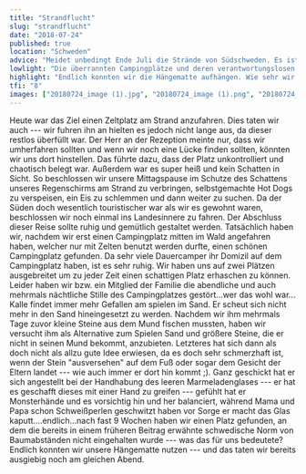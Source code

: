 ```yaml
---
title: "Strandflucht"
slug: "strandflucht"
date: "2018-07-24"
published: true
location: "Schweden"
advice: "Meidet unbedingt Ende Juli die Strände von Südschweden. Es ist einfach nur brechend voll. Für einen Nachmittag mag das gehen, aber um dort zu nächtigen ist es einfach alles andere als schön. Vielleicht habt ihr ja Glück und findet einen ruhigen Zeltplatz, aber von unserer Erfahrung her und anderen Berichten stehen die Chancen schlecht."
lowlight: "Die überrannten Campingplätze und deren verantwortungslosen und scheinbar profitbesessen Eigentümer. Anders ist es uns nicht zu erklären, wieso diese die Besucher zusammen pferchen. An die Situation in den Küchen und sanitären Einrichtungen am Abend will ich gar nicht denken."
highlight: "Endlich konnten wir die Hängematte aufhängen. Wie sehr wir das vermisst hatten."
tfi: "8"
images: ["20180724_image (1).jpg", "20180724_image (1).png", "20180724_image (2).jpg"]
---
```

Heute war das Ziel einen Zeltplatz am Strand anzufahren. Dies taten wir auch --- wir fuhren ihn an  hielten es jedoch nicht lange aus, da dieser restlos überfüllt war. Der Herr an der Rezeption meinte nur, dass wir umherfahren sollten und wenn wir noch eine Lücke finden sollten, könnten wir uns dort hinstellen. Das führte dazu, dass der Platz unkontrolliert und chaotisch belegt war. Außerdem war es super heiß und kein Schatten in Sicht. So beschlossen wir unsere Mittagspause im Schutze des Schattens unseres Regenschirms am Strand zu verbringen, selbstgemachte Hot Dogs zu verspeisen, ein Eis zu schlemmen und dann weiter zu suchen. Da der Süden doch wesentlich touristischer war als wir es gewohnt waren, beschlossen wir noch einmal ins Landesinnere zu fahren. Der Abschluss dieser Reise sollte ruhig und gemütlich gestaltet werden. Tatsächlich haben wir, nachdem wir erst einen Campingplatz mitten im Wald angefahren haben, welcher nur mit Zelten benutzt werden durfte, einen schönen Campingplatz gefunden. Da sehr viele Dauercamper ihr Domizil auf dem Campingplatz haben, ist es sehr ruhig. Wir haben uns auf zwei Plätzen ausgebreitet um zu jeder Zeit einen schattigen Platz erhaschen zu können. Leider haben wir bzw. ein Mitglied der Familie die abendliche und auch mehrmals nächtliche Stille des Campingplatzes gestört...wer das wohl war...
Kalle findet immer mehr Gefallen am spielen im Sand. Er scheut sich nicht mehr in den Sand hineingesetzt zu werden. Nachdem wir ihm mehrmals Tage zuvor kleine Steine aus dem Mund fischen mussten, haben wir versucht ihm als Alternative zum Spielen Sand und größere Steine, die er nicht in seinen Mund bekommt, anzubieten. Letzteres hat sich dann als doch nicht als allzu gute Idee erwiesen, da es doch sehr schmerzhaft ist, wenn der Stein "ausversehen" auf dem Fuß oder sogar dem Gesicht der Eltern landet --- wie auch immer er dort hin kommt ;). Ganz geschickt hat er sich angestellt bei der Handhabung des leeren Marmeladenglases --- er hat es geschafft dieses mit einer Hand zu greifen --- gefühlt hat er Monsterhände und es vorsichtig hin und her balanciert, während Mama und Papa schon Schweißperlen geschwitzt haben vor Sorge er macht das Glas kaputt....endlich...nach fast 9 Wochen haben wir einen Platz gefunden, an dem die bereits in einem früheren Beitrag erwähnte schwedische Norm von Baumabständen nicht eingehalten wurde --- was das für uns bedeutete? Endlich konnten wir unsere Hängematte nutzen --- und das taten wir bereits ausgiebig noch am gleichen Abend.